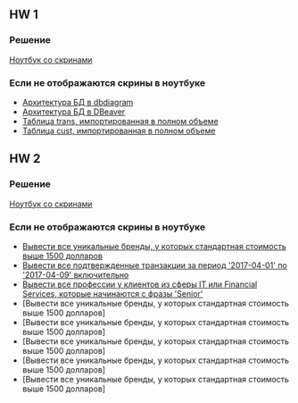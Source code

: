 ## HW 1
### Решение
[Ноутбук со скринами](https://github.com/BogdanTanchuk/SQL_HW1/blob/master/SQL_HW1.ipynb)
### Если не отображаются скрины в ноутбуке
  - [Архитектура БД в dbdiagram](https://drive.google.com/file/d/13z3o0vSzFLp1-UYxguxBDkdQxdr83R_f/view?usp=sharing)
  - [Архитектура БД в DBeaver](https://drive.google.com/file/d/1w71zCH-fYg9eVG_UPj2T_kvzLmE4a1lv/view?usp=sharing)
  - [Таблица trans, импортированная в полном объеме](https://drive.google.com/file/d/1TnCLU9NbW2dIdqT7ClpR2TcchW3BHFn4/view?usp=sharing)
  - [Таблица cust, импортированная в полном объеме](https://drive.google.com/file/d/1TitnXhKBX5ckAOhdY4riO2LTSg0HTPlq/view?usp=sharing)


## HW 2
### Решение
[Ноутбук со скринами](https://github.com/BogdanTanchuk/SQL_HW1/blob/master/SQL_HW1.ipynb)
### Если не отображаются скрины в ноутбуке
  - [Вывести все уникальные бренды, у которых стандартная стоимость выше 1500 долларов](https://drive.google.com/drive/folders/1BwO9a-6g_b1ru9AuFLyQHKK0MsynhBBT)
  - [Вывести все подтвержденные транзакции за период '2017-04-01' по '2017-04-09' включительно](https://drive.google.com/file/d/1WkQgWt_S3w3MeYCFazUXooDl93-6s_6t/view?usp=sharing)
  - [Вывести все профессии у клиентов из сферы IT или Financial Services, которые начинаются с фразы 'Senior'](https://drive.google.com/file/d/19Iy1155d5i3Vwh7I9__UidKRQOImHmrH/view?usp=sharing)
  - [Вывести все уникальные бренды, у которых стандартная стоимость выше 1500 долларов]
  - [Вывести все уникальные бренды, у которых стандартная стоимость выше 1500 долларов]
  - [Вывести все уникальные бренды, у которых стандартная стоимость выше 1500 долларов]
  - [Вывести все уникальные бренды, у которых стандартная стоимость выше 1500 долларов]
  - [Вывести все уникальные бренды, у которых стандартная стоимость выше 1500 долларов]
